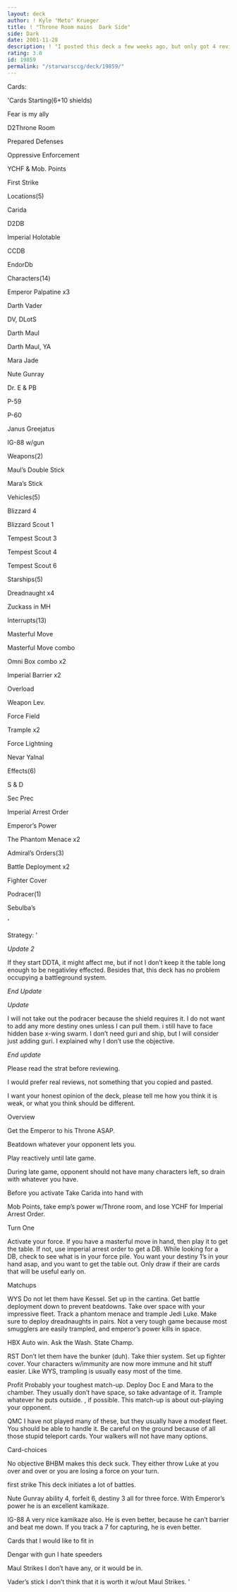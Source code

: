 ```yaml
---
layout: deck
author: ! Kyle "Meto" Krueger
title: ! "Throne Room mains  Dark Side"
side: Dark
date: 2001-11-28
description: ! "I posted this deck a few weeks ago, but only got 4 reviews, so I am reposting with a few changes."
rating: 3.0
id: 19859
permalink: "/starwarsccg/deck/19859/"
---
```

Cards: 

'Cards Starting(6+10 shields) 

Fear is my ally 

D2Throne Room 

Prepared Defenses 

Oppressive Enforcement 

YCHF & Mob. Points 

First Strike 


Locations(5) 

Carida 

D2DB 

Imperial Holotable

CCDB 

EndorDb 


Characters(14) 

Emperor Palpatine x3 

Darth Vader 

DV, DLotS 

Darth Maul 

Darth Maul, YA 

Mara Jade 

Nute Gunray 

Dr. E & PB 

P-59 

P-60

Janus Greejatus 

IG-88 w/gun


Weapons(2) 

Maul&#8217;s Double Stick 

Mara&#8217;s Stick 


Vehicles(5) 

Blizzard 4 

Blizzard Scout 1 

Tempest Scout 3 

Tempest Scout 4 

Tempest Scout 6 


Starships(5) 

Dreadnaught x4 

Zuckass in MH 


Interrupts(13) 

Masterful Move

Masterful Move combo

Omni Box combo x2 

Imperial Barrier x2 

Overload 

Weapon Lev. 

Force Field 

Trample x2 

Force Lightning 

Nevar Yalnal 


Effects(6) 

S & D 

Sec Prec 

Imperial Arrest Order 

Emperor&#8217;s Power 

The Phantom Menace x2 


Admiral&#8217;s Orders(3) 

Battle Deployment x2 

Fighter Cover 


Podracer(1) 

Sebulba&#8217;s  

'

Strategy: '

*Update 2*

If they start DDTA, it might affect me, but if not I don’t keep it the table long enough to be negativley effected.  Besides that, this deck has no problem occupying a battleground system.

*End Update*


*Update*

I will not take out the podracer because the shield requires it.  I do not want to add any more destiny ones unless I can pull them.  i still have to face hidden base x-wing swarm.  I don’t need guri and ship, but I will consider just adding guri. I explained why I don’t use the objective.

*End update*

Please read the strat before reviewing. 

I would prefer real reviews, not something that you copied and pasted.

I want your honest opinion of the deck, please tell me how you think it is weak, or what you think should be different. 


Overview

Get the Emperor to his Throne ASAP. 

Beatdown whatever your opponent lets you. 

Play reactively until late game. 

During late game, opponent should not have many characters left, so drain with whatever you have. 


Before you activate Take Carida into hand with 

Mob Points, take emp’s power w/Throne room, and lose YCHF for Imperial Arrest Order. 


Turn One

Activate your force. If you have a masterful move in hand, then play it to get the table. If not, use imperial arrest order to get a DB.  While looking for a DB, check to see what is in your force pile.  You want your destiny 1’s in your hand asap, and you want to get the table out. Only draw if their are cards that will be useful early on.


Matchups 

WYS Do not let them have Kessel. Set up in the cantina. Get battle deployment down to prevent beatdowns. Take over space with your impressive fleet. Track a phantom menace and trample Jedi Luke. Make sure to deploy dreadnaughts in pairs. Not a very tough game because most smugglers are easily trampled, and emperor’s power kills in space. 


HBX Auto win. Ask the Wash. State Champ. 


RST Don’t let them have the bunker (duh). Take thier system. Set up fighter cover. Your characters w/immunity are now more immune and hit stuff easier. Like WYS, trampling is usually easy most of the time. 


Profit Probably your toughest match-up. Deploy Doc E and Mara to the chamber. They usually don’t have space, so take advantage of it. Trample whatever he puts outside. , if possible. This match-up is about out-playing your opponent. 


QMC I have not played many of these, but they usually have a modest fleet.  You should be able to handle it.  Be careful on the ground because of all those stupid teleport cards. Your walkers will not have many options.


Card-choices 

No objective BHBM makes this deck suck. They either throw Luke at you over and over or you are losing a force on your turn. 


first strike This deck initiates a lot of battles. 


Nute Gunray ability 4, forfeit 6, destiny 3 all for three force. With Emperor’s power he is an excellent kamikaze. 


IG-88  A very nice kamikaze also.  He is even better, because he can’t barrier and beat me down. If you track a 7 for capturing, he is even better.


Cards that I would like to fit in

Dengar with gun I hate speeders

Maul Strikes I don’t have any, or it would be in.

Vader’s stick I don’t think that it is worth it w/out Maul Strikes.    '
